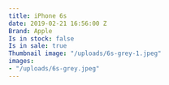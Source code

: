 ```yaml
---
title: iPhone 6s
date: 2019-02-21 16:56:00 Z
Brand: Apple
Is in stock: false
Is in sale: true 
Thumbnail image: "/uploads/6s-grey-1.jpeg"
images:
- "/uploads/6s-grey.jpeg"
---
```


